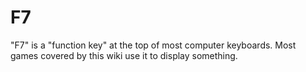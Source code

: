 # F7

"F7" is a "function key" at the top of most computer keyboards. Most games covered by this wiki use it to display something.